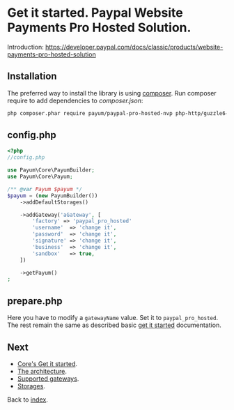 # Get it started. Paypal Website Payments Pro Hosted Solution.

Introduction: https://developer.paypal.com/docs/classic/products/website-payments-pro-hosted-solution

## Installation

The preferred way to install the library is using [composer](http://getcomposer.org/).
Run composer require to add dependencies to _composer.json_:

```bash
php composer.phar require payum/paypal-pro-hosted-nvp php-http/guzzle6-adapter
```

## config.php

```php
<?php
//config.php

use Payum\Core\PayumBuilder;
use Payum\Core\Payum;

/** @var Payum $payum */
$payum = (new PayumBuilder())
    ->addDefaultStorages()

    ->addGateway('aGateway', [
        'factory' => 'paypal_pro_hosted'
        'username'  => 'change it',
        'password'  => 'change it',
        'signature' => 'change it',
        'business'  => 'change it',
        'sandbox'   => true,
    ])

    ->getPayum()
;
```

## prepare.php

Here you have to modify a `gatewayName` value. Set it to `paypal_pro_hosted`. The rest remain the same as described basic [get it started](https://github.com/Payum/Core/blob/master/Resources/docs/get-it-started.md) documentation.

## Next 

* [Core's Get it started](https://github.com/Payum/Core/blob/master/Resources/docs/get-it-started.md).
* [The architecture](https://github.com/Payum/Core/blob/master/Resources/docs/the-architecture.md).
* [Supported gateways](https://github.com/Payum/Core/blob/master/Resources/docs/supported-gateways.md).
* [Storages](https://github.com/Payum/Core/blob/master/Resources/docs/storages.md).

Back to [index](../../index.md).
